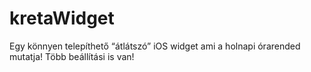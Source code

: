# kretaWidget
Egy könnyen telepíthető “átlátszó” iOS widget ami a holnapi órarended mutatja! Több beállítási is van!
